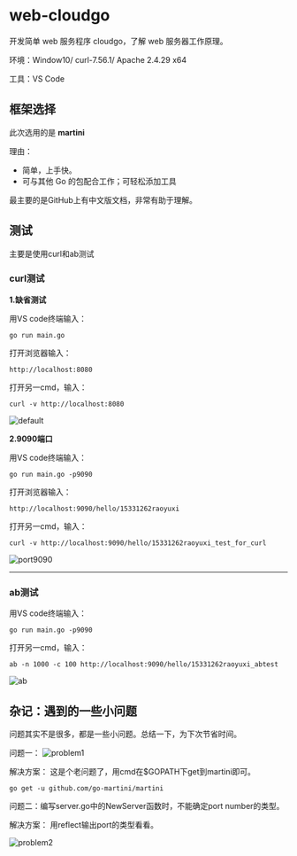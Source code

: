 # web-cloudgo
开发简单 web 服务程序 cloudgo，了解 web 服务器工作原理。

环境：Window10/
curl-7.56.1/
Apache 2.4.29 x64

工具：VS Code



## 框架选择

此次选用的是  **martini**

理由：

* 简单，上手快。
* 可与其他 Go 的包配合工作；可轻松添加工具

最主要的是GitHub上有中文版文档，非常有助于理解。




## 测试

主要是使用curl和ab测试

### curl测试

**1.缺省测试**

用VS code终端输入：
```
go run main.go
```

打开浏览器输入：
```
http://localhost:8080
```

打开另一cmd，输入：
```
curl -v http://localhost:8080
```

![default](http://img.blog.csdn.net/20171114194156548)


**2.9090端口**

用VS code终端输入：
```
go run main.go -p9090
```


打开浏览器输入：
```
http://localhost:9090/hello/15331262raoyuxi
```

打开另一cmd，输入：
```
curl -v http://localhost:9090/hello/15331262raoyuxi_test_for_curl
```

![port9090](http://img.blog.csdn.net/20171114194216309)

-----------

### ab测试

用VS code终端输入：
```
go run main.go -p9090
```

打开另一cmd，输入：
```
ab -n 1000 -c 100 http://localhost:9090/hello/15331262raoyuxi_abtest
```

![ab](http://img.blog.csdn.net/20171114194246493)





## 杂记：遇到的一些小问题

问题其实不是很多，都是一些小问题。总结一下，为下次节省时间。

问题一：
![problem1](http://img.blog.csdn.net/20171114194303055)


解决方案：
这是个老问题了，用cmd在$GOPATH下get到martini即可。

```
go get -u github.com/go-martini/martini
```



问题二：编写server.go中的NewServer函数时，不能确定port number的类型。

解决方案：
用reflect输出port的类型看看。

![problem2](http://img.blog.csdn.net/20171114194315766)

